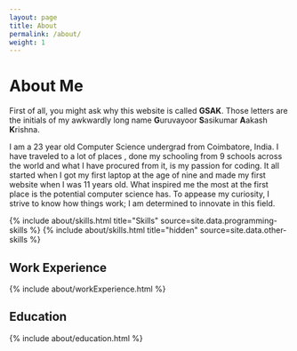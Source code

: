 ```yaml
---
layout: page
title: About
permalink: /about/
weight: 1
---
```


# **About Me**

<!-- Hi I am **{{ site.author.name }}** :wave:,<br> -->

First of all, you might ask why this website is called **GSAK**. Those letters are the initials of my awkwardly long name **G**uruvayoor **S**asikumar **A**akash **K**rishna.

I am a 23 year old Computer Science undergrad from Coimbatore, India. I have traveled to a lot of places , done my schooling from 9 schools across the world and what I have procured from it, is my passion for coding. It all started when I got my first laptop at the age of nine and made my first website when I was 11 years old. What inspired me the most at the first place is the potential computer science has. To appease my curiosity, I strive to know how things work; I am determined to innovate in this field.

<div class="row">
{% include about/skills.html title="Skills" source=site.data.programming-skills %}
{% include about/skills.html title="hidden" source=site.data.other-skills %}
</div>

## Work Experience

<div class="row">
{% include about/workExperience.html %}
</div>

## Education

<div class="row">
{% include about/education.html %}
</div>
